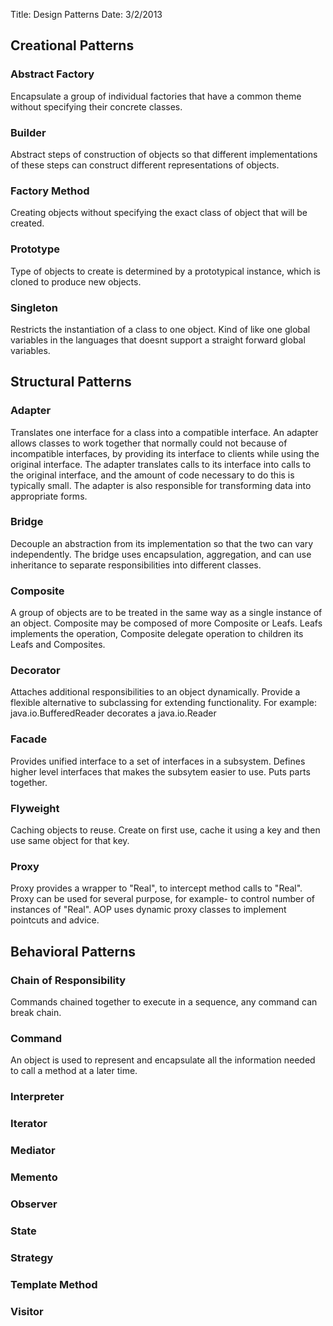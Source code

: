Title: Design Patterns
Date: 3/2/2013

## Creational Patterns

### Abstract Factory
Encapsulate a group of individual factories that have a common theme
without specifying their concrete classes.

### Builder
Abstract steps of construction of objects so that different implementations
of these steps can construct different representations of objects.

### Factory Method
Creating objects without specifying the exact class of object that will be
created.

### Prototype
Type of objects to create is determined by a prototypical instance, which
is cloned to produce new objects.

### Singleton
Restricts the instantiation of a class to one object. Kind of like one
global variables in the languages that doesnt support a straight forward
global variables.

## Structural Patterns

### Adapter
Translates one interface for a class into a compatible interface. An
adapter allows classes to work together that normally could not because of
incompatible interfaces, by providing its interface to clients while using
the original interface. The adapter translates calls to its interface into
calls to the original interface, and the amount of code necessary to do
this is typically small. The adapter is also responsible for transforming
data into appropriate forms.

### Bridge
Decouple an abstraction from its implementation so that the two can vary
independently. The bridge uses encapsulation, aggregation, and can use
inheritance to separate responsibilities into different classes.

### Composite
A group of objects are to be treated in the same way as a single
instance of an object. Composite may be composed of more Composite or
Leafs. Leafs implements the operation, Composite delegate operation to
children its Leafs and Composites.

### Decorator
Attaches additional responsibilities to an object dynamically.
Provide a flexible alternative to subclassing for extending functionality.
For example: java.io.BufferedReader decorates a java.io.Reader

### Facade
Provides unified interface to a set of interfaces in a subsystem. Defines
higher level interfaces that makes the subsytem easier to use. Puts parts
together.

### Flyweight
Caching objects to reuse. Create on first use, cache it using a key and then
use same object for that key.

### Proxy
Proxy provides a wrapper to "Real", to intercept method calls to "Real". Proxy
can be used for several purpose, for example- to control number of instances
of "Real". AOP uses dynamic proxy classes to implement pointcuts and advice.

## Behavioral Patterns

### Chain of Responsibility
Commands chained together to execute in a sequence, any command can break
chain.

### Command
An object is used to represent and encapsulate all the information needed to 
call a method at a later time.

### Interpreter
### Iterator
### Mediator
### Memento
### Observer
### State
### Strategy
### Template Method
### Visitor